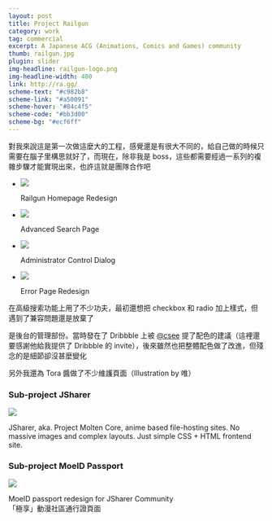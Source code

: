 ```yaml
---
layout: post
title: Project Railgun
category: work
tag: commercial
excerpt: A Japanese ACG (Animations, Comics and Games) community
thumb: railgun.jpg
plugin: slider
img-headline: railgun-logo.png
img-headline-width: 400
link: http://ra.gg/
scheme-text: "#c982b8"
scheme-link: "#a50091"
scheme-hover: "#84c4f5"
scheme-code: "#bb3d00"
scheme-bg: "#ecf6ff"
---
```


<div class=txt>
  <p lang=zh>對我來說這是第一次做這麼大的工程，感覺還是有很大不同的，給自己做的時候只需要在腦子里構思就好了，而現在，除非我是 boss，這些都需要經過一系列的複雜步驟才能實現出來，也許這就是團隊合作吧</p>

  <div class="flexslider">
    <ul class="slides">
      <li>
        <p class=browser><img src="{{ site.file }}/railgun.png"></p>
        <p class="flex-caption">Railgun Homepage Redesign</p>
      </li>
      <li>
        <p class=browser><img src="{{ site.file }}/railgun-search-large.png"></p>
        <p class="flex-caption">Advanced Search Page</p>
      </li>
      <li>
        <p class=browser><img src="{{ site.file }}/railgun-tag-large.png"></p>
        <p class="flex-caption">Administrator Control Dialog</p>
      </li>
      <li>
        <p class=browser><img src="{{ site.file }}/railgun-error-large.png"></p>
        <p class="flex-caption">Error Page Redesign</p>
      </li>
    </ul>
  </div><!-- .flexslider -->

  <p lang=zh>在高級搜索功能上用了不少功夫，最初還想把 checkbox 和 radio 加上樣式，但遇到了兼容問題還是放棄了</p>
  <p lang=zh>是後台的管理部份。當時發在了 Dribbble 上被 <a href="http://twitter.com/csee" title="">@csee</a> 提了配色的建議（這裡還要感謝他給我提供了 Dribbble 的 invite），後來雖然也把整體配色做了改進，但殘念的是細節卻沒甚麼變化</p>
  <p lang=zh>另外我還為 Tora 醬做了不少維護頁面（Illustration by 唯）</p>

  <h3>Sub-project JSharer</h3>

  <p class=browser><img src="{{ site.file }}/railgun-jsharer-large.png"></p>

  <p>JSharer, aka. Project Molten Core, anime based file-hosting sites. No massive images and complex layouts. Just simple CSS + HTML frontend site.</p>

  <h3>Sub-project MoeID Passport</h3>

  <p class=browser><img src="{{ site.file }}/moeid.png"></p>

  <p>MoeID passport redesign for JSharer Community<br>「極享」動漫社區通行證頁面</p>
</div>